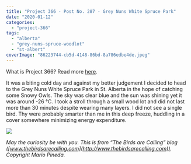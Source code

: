 ```yaml
---
title: "Project 366 - Post No. 287 - Grey Nuns White Spruce Park"
date: "2020-01-12"
categories: 
  - "project-366"
tags: 
  - "alberta"
  - "grey-nuns-spruce-woodlot"
  - "st-albert"
coverImage: "86223744-cb5d-4148-86bd-8a786edbe4de.jpeg"
---
```


What is Project 366? Read more [here](https://thebirdsarecalling.com/2019/03/29/project-366/).

It was a biting cold day and against my better judgement I decided to head to the Grey Nuns White Spruce Park in St. Alberta in the hope of catching some Snowy Owls. The sky was clear blue and the sun was shining yet it was around -26 °C. I took a stroll through a small wood lot and did not last more than 30 minutes despite wearing many layers. I did not see a single bird. Thy were probably smarter than me in this deep freeze, huddling in a cover somewhere minimizing energy expenditure.

![](https://thebirdsarecallingandimustgo.files.wordpress.com/2020/01/86223744-cb5d-4148-86bd-8a786edbe4de.jpeg?w=1024)

_May the curiosity be with you. This is from “The Birds are Calling” blog ([www.thebirdsarecalling.com](http://www.thebirdsarecalling.com)). Copyright Mario Pineda._
